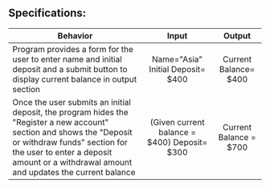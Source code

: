 ## Specifications:

| Behavior |  Input   |  Output  |
|----------|:--------:|:--------:|
|Program provides a form for the user to enter name and initial deposit and a submit button to display current balance in output section |Name="Asia"  Initial Deposit= $400| Current Balance= $400|
|Once the user submits an initial deposit, the program hides the "Register a new account" section and shows the "Deposit or withdraw funds" section for the user to enter a deposit amount or a withdrawal amount and updates the current balance | (Given current balance = $400) Deposit= $300 | Current Balance = $700 |
